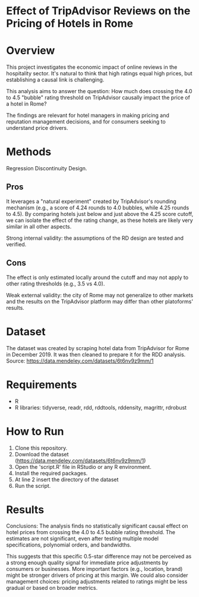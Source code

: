 # Effect of TripAdvisor Reviews on the Pricing of Hotels in Rome
 

# Overview
This project investigates the economic impact of online reviews in the hospitality sector. It's natural to think that high ratings equal high prices, but establishing a causal link is challenging.
 
This analysis aims to answer the question: How much does crossing the 4.0 to 4.5 "bubble" rating threshold on TripAdvisor causally impact the price of a hotel in Rome?

The findings are relevant for hotel managers in making pricing and reputation management decisions, and for consumers seeking to understand price drivers.

# Methods
Regression Discontinuity Design.

## Pros

It leverages a "natural experiment" created by TripAdvisor's rounding mechanism (e.g., a score of 4.24 rounds to 4.0 bubbles, while 4.25 rounds to 4.5).
By comparing hotels just below and just above the 4.25 score cutoff, we can isolate the effect of the rating change, as these hotels are likely very similar in all other aspects.

Strong internal validity: the assumptions of the RD design are tested and verified.

## Cons

The effect is only estimated locally around the cutoff and may not apply to other rating thresholds (e.g., 3.5 vs 4.0).

Weak external validity: the city of Rome may not generalize to other markets and the results on the TripAdvisor platform may differ than other platoforms' results.


# Dataset
The dataset was created by scraping hotel data from TripAdvisor for Rome in December 2019. It was then cleaned to prepare it for the RDD analysis.
Source: https://data.mendeley.com/datasets/6t6nv9z9mm/1


# Requirements
- R
- R libraries: tidyverse, readr, rdd, rddtools, rddensity, magrittr, rdrobust

# How to Run
1. Clone this repository.
2. Download the dataset (https://data.mendeley.com/datasets/6t6nv9z9mm/1)
3. Open the 'script.R' file in RStudio or any R environment.
4. Install the required packages.
5. At line 2 insert the directory of the dataset
6. Run the script.

# Results
Conclusions: The analysis finds no statistically significant causal effect on hotel prices from crossing the 4.0 to 4.5 bubble rating threshold. The estimates are not significant, even after testing multiple model specifications, polynomial orders, and bandwidths.

This suggests that this specific 0.5-star difference may not be perceived as a strong enough quality signal for immediate price adjustments by consumers or businesses. More important factors (e.g., location, brand) might be stronger drivers of pricing at this margin. We could also consider management choices: pricing adjustments related to ratings might be less gradual or based on broader metrics.
